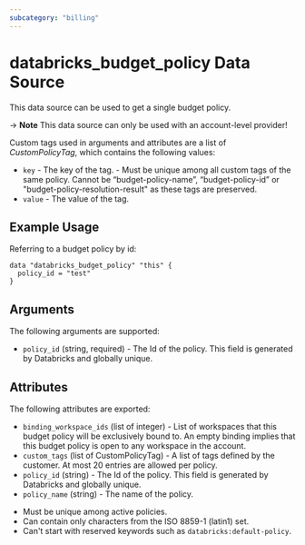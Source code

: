 ```yaml
---
subcategory: "billing"
---
```

# databricks_budget_policy Data Source
This data source can be used to get a single budget policy.

-> **Note** This data source can only be used with an account-level provider!

Custom tags used in arguments and attributes are a list of *CustomPolicyTag*, which contains the following values:
* `key` - The key of the tag. - Must be unique among all custom tags of the same policy. Cannot be “budget-policy-name”, “budget-policy-id” or "budget-policy-resolution-result" as these tags are preserved.
* `value` - The value of the tag. 

## Example Usage
Referring to a budget policy by id:

```hcl
data "databricks_budget_policy" "this" {
  policy_id = "test"
}
```

## Arguments
The following arguments are supported:
* `policy_id` (string, required) - The Id of the policy. This field is generated by Databricks and globally unique.

## Attributes
The following attributes are exported:
* `binding_workspace_ids` (list of integer) - List of workspaces that this budget policy will be exclusively bound to.
An empty binding implies that this budget policy is open to any workspace in the account.
* `custom_tags` (list of CustomPolicyTag) - A list of tags defined by the customer. At most 20 entries are allowed per policy.
* `policy_id` (string) - The Id of the policy. This field is generated by Databricks and globally unique.
* `policy_name` (string) - The name of the policy.
- Must be unique among active policies.
- Can contain only characters from the ISO 8859-1 (latin1) set.
- Can't start with reserved keywords such as `databricks:default-policy`.